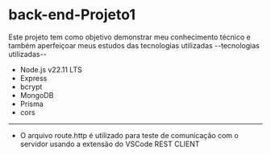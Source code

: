 # back-end-Projeto1
Este projeto tem como objetivo demonstrar meu conhecimento técnico e também aperfeiçoar meus estudos das tecnologias utilizadas
--tecnologias utilizadas--
 - Node.js v22.11 LTS
 - Express 
 - bcrypt 
 - MongoDB 
 - Prisma
 - cors
 ----------------------------
 - O arquivo route.http é utilizado para teste de comunicação com o servidor usando a extensão do VSCode REST CLIENT 
